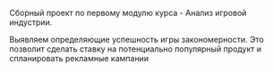 Сборный проект по первому модулю курса - Анализ игровой индустрии.

Выявляем определяющие успешность игры закономерности. Это позволит сделать ставку на потенциально популярный продукт и спланировать рекламные кампании
